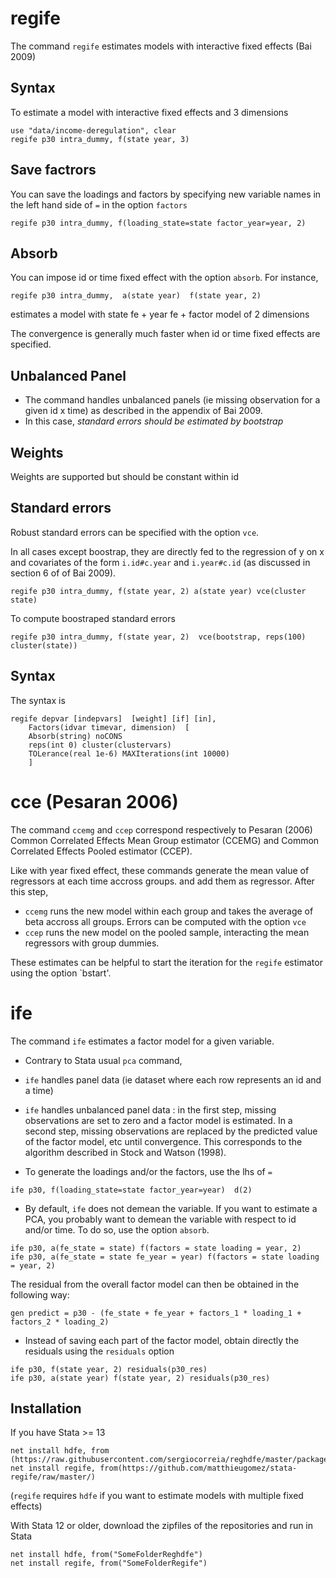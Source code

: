 

# regife

The command `regife` estimates models with interactive fixed effects (Bai 2009)



## Syntax

To estimate a model with interactive fixed effects and 3 dimensions

```
use "data/income-deregulation", clear
regife p30 intra_dummy, f(state year, 3)
```


## Save factrors
You can save the loadings and factors by specifying new variable names in the left hand side of `=` in the option `factors`
```
regife p30 intra_dummy, f(loading_state=state factor_year=year, 2) 
```


## Absorb
You can impose id or time fixed effect with the option `absorb`. For instance, 
```
regife p30 intra_dummy,  a(state year)  f(state year, 2)
```
estimates a model with state fe + year fe + factor model of 2 dimensions

The convergence is generally much faster when id or time fixed effects are specified.




## Unbalanced Panel
- The command handles unbalanced panels (ie missing observation for a given id x time) as described in the appendix of Bai 2009.
- In this case,  *standard errors should be estimated by bootstrap* 

## Weights
Weights are supported but should be constant within id


## Standard errors
Robust standard errors can be specified with the option `vce`. 

In all cases except boostrap, they are directly fed to the regression of y on x and covariates of the form `i.id#c.year` and `i.year#c.id` (as discussed in section 6 of of Bai 2009).


```
regife p30 intra_dummy, f(state year, 2) a(state year) vce(cluster state) 
```

To compute boostraped standard errors
```
regife p30 intra_dummy, f(state year, 2)  vce(bootstrap, reps(100) cluster(state))
```










## Syntax
The syntax is

```
regife depvar [indepvars]  [weight] [if] [in], 
	Factors(idvar timevar, dimension)  [
	Absorb(string) noCONS 
	reps(int 0) cluster(clustervars)
	TOLerance(real 1e-6) MAXIterations(int 10000) 
	]
```



# cce (Pesaran 2006)

The command `ccemg` and `ccep` correspond respectively to Pesaran (2006) Common Correlated Effects Mean Group estimator (CCEMG) and Common Correlated Effects Pooled estimator (CCEP). 

Like with year fixed effect, these commands generate the mean value of regressors at each time accross groups. and add them as regressor. After this step,
- `ccemg` runs the new model within each group and takes the average of beta accross all groups. Errors can be computed with the option `vce`
- `ccep` runs the new model on the pooled sample, interacting the mean regressors with group dummies. 

These estimates can be helpful to start the iteration for the `regife` estimator using the option `bstart'.





# ife
The command `ife` estimates a factor model for a given variable. 

- Contrary to Stata usual `pca` command, 
 - `ife` handles panel data (ie dataset where each row represents an id and a time) 
 - `ife` handles unbalanced panel data : in the first step, missing observations are set to zero and a factor model is estimated.  In a second step, missing observations are replaced by the predicted value of the factor model, etc until convergence. This corresponds to the algorithm described in Stock and Watson (1998).


- To generate the loadings and/or the factors, use the lhs of `=`
 ```
 ife p30, f(loading_state=state factor_year=year)  d(2)
 ```

- By default, `ife` does not demean the variable. If you want to estimate a PCA, you probably want to demean the variable with respect to id and/or time. To do so, use the option `absorb`. 


 ```
 ife p30, a(fe_state = state) f(factors = state loading = year, 2)  
 ife p30, a(fe_state = state fe_year = year) f(factors = state loading = year, 2) 
 ```

 The residual from the overall factor model can then be obtained in the following way:

 ```
 gen predict = p30 - (fe_state + fe_year + factors_1 * loading_1 + factors_2 * loading_2)
 ```

- Instead of saving each part of the factor model, obtain directly the residuals using the `residuals` option

 ```
 ife p30, f(state year, 2) residuals(p30_res)
 ife p30, a(state year) f(state year, 2) residuals(p30_res)
 ```



## Installation

If you have Stata >= 13

```
net install hdfe, from (https://raw.githubusercontent.com/sergiocorreia/reghdfe/master/package/)
net install regife, from(https://github.com/matthieugomez/stata-regife/raw/master/)
```
(`regife` requires `hdfe` if you want to estimate models with multiple fixed effects)



With Stata 12 or older, download the zipfiles of the repositories and run in Stata
```
net install hdfe, from("SomeFolderReghdfe")
net install regife, from("SomeFolderRegife")
```